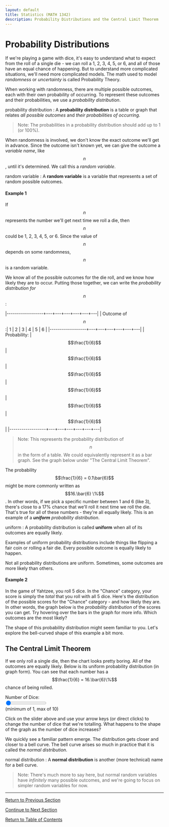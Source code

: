 ```yaml
---
layout: default
title: Statistics (MATH 1342)
description: Probability Distributions and the Central Limit Theorem
---
```


Probability Distributions
===

If we're playing a game with dice, it's easy to understand what to expect from the roll of a single die - we can roll a 1, 2, 3, 4, 5, or 6, and all of those have an equal chance of happening.  But to understand more complicated situations, we'll need more complicated models.  The math used to model *randomness* or *uncertainty* is called Probability Theory.

When working with randomness, there are multiple possible outcomes, each with their own probability of occurring.  To represent these outcomes and their probabilities, we use a *probability distribution*.

probability distribution
: A **probability distribution**  is a table or graph that relates *all possible outcomes* and *their probabilities of occurring*.

> Note: The probabilities in a probability distribution should add up to 1 (or 100%).

When randomness is involved, we don't know the exact outcome we'll get in advance.  Since the outcome isn't known yet, we can give the outcome a *variable name*, like $$n$$, until it's determined.  We call this a *random variable*.

random variable
: A **random variable** is a variable that represents a set of random possible outcomes.

#### Example 1
 
If $$n$$ represents the number we'll get next time we roll a die, then $$n$$ could be 1, 2, 3, 4, 5, or 6.  Since the value of $$n$$ depends on some randomness, $$n$$ is a random variable.

We know all of the possible outcomes for the die roll, and we know how likely they are to occur.  Putting those together, we can write the *probability distribution for $$n$$*:

|------------------+---+---+---+---+---+---|
| Outcome of $$n$$:| 1 | 2 | 3 | 4 | 5 | 6 |
|------------------+---+---+---+---+---+---|
| Probability:     | $$\frac{1}{6}$$ | $$\frac{1}{6}$$ | $$\frac{1}{6}$$ | $$\frac{1}{6}$$ | $$\frac{1}{6}$$ | $$\frac{1}{6}$$ |
|------------------+---+---+---+---+---+---|

> Note: This represents the probability distribution of $$n$$ in the form of a table.  We could equivalently represent it as a bar graph.  See the graph below under "The Central Limit Theorem".

The probability $$\frac{1}{6} = 0.1\bar{6}$$ might be more commonly written as $$16.\bar{6} \%$$.  In other words, if we pick a specific number between 1 and 6 (like 3), there's close to a 17% chance that we'll roll it next time we roll the die.  That's true for all of these numbers - they're all equally likely.  This is an example of a ***uniform*** *probability distribution*.

uniform
: A probability distribution is called **uniform** when all of its outcomes are equally likely.

Examples of uniform probability distributions include things like flipping a fair coin or rolling a fair die.  Every possible outcome is equally likely to happen.

Not all probability distributions are uniform.  Sometimes, some outcomes are more likely than others.

#### Example 2
In the game of Yahtzee, you roll 5 dice.  In the "Chance" category, your score is simply the *total* that you roll with all 5 dice.  Here's the distribution of the possible scores for the "Chance" category - and how likely they are.  In other words, the graph below is the *probability distribution* of the scores you can get.  Try hovering over the bars in the graph for more info.  Which outcomes are the most likely?

<div>
    <canvas id="originalEx"/>
</div>

The shape of this probability distribution might seem familiar to you.  Let's explore the bell-curved shape of this example a bit more.

## The Central Limit Theorem

If we only roll a single die, then the chart looks pretty boring.  All of the outcomes are equally likely.  Below is its uniform probability distribution (in graph form).  You can see that each number has a $$\frac{1}{6} = 16.\bar{6}\%$$ chance of being rolled.

<div>
    <canvas id="myChart"/>
</div>

<div>
    <form id="form1" onsubmit="return false;">
        Number of Dice:<br/>
        <input type="range" id="textBox" min="1" max="10" value="1"><br/>
        (minimum of 1, max of 10)
    </form>
</div>

Click on the slider above and use your arrow keys (or direct clicks) to change the number of dice that we're totalling.  What happens to the shape of the graph as the number of dice increases?

We quickly see a familiar pattern emerge.  The distribution gets closer and closer to a bell curve.  The bell curve arises so much in practice that it is called the *normal distribution*.

normal distribution
: A **normal distribution** is another (more technical) name for a bell curve.

> Note: There's much more to say here, but normal random variables have *infinitely* many possible outcomes, and we're going to focus on simpler random variables for now.



---

[Return to Previous Section](tbd)

[Continue to Next Section](tbd)

[Return to Table of Contents](00-index.html)

<script src="../Graphing Tools/chart.js">
</script>

<script src="../Graphing Tools/distributions.mjs"> // Functions for handling dice distributions
</script>

<script src="central-limit-theorem.js">// Creates local chart and handles events
</script>